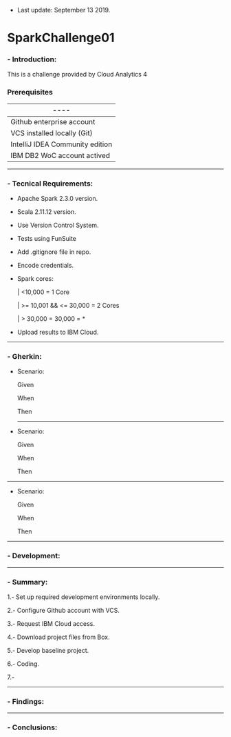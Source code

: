   * Last update: September 13 2019. 
# SparkChallenge01

### - Introduction: 
This is a challenge provided by Cloud Analytics 4 

### Prerequisites
|             ----               |                         
| ------------------------------ |
| Github enterprise account      |
| VCS installed locally (Git)    |
| IntelliJ IDEA Community edition|
| IBM DB2 WoC account actived    | 
___
### - Tecnical Requirements:

* Apache Spark 2.3.0 version.
* Scala 2.11.12 version.
* Use Version Control System.
* Tests using FunSuite
* Add .gitignore file in repo.
* Encode credentials.

* Spark cores:

    | <10,000 = 1 Core
    
    | >= 10,001 && <= 30,000 = 2 Cores
    
    | > 30,000 = 30,000 = *
    
* Upload results to IBM Cloud.

___
### - Gherkin: 
- Scenario:

  Given

  When 
  
  Then 
  
  ___

- Scenario: 

  Given 
  
  When 
  
  Then 

___

- Scenario: 

  Given 
  
  When 
  
  Then 

___
### - Development:

___
### - Summary:
1.- Set up required development environments locally.

2.- Configure Github account with VCS.

3.- Request IBM Cloud access.

4.- Download project files from Box.

5.- Develop baseline project.

6.- Coding.

7.- 
___
### - Findings:

___
### - Conclusions:

